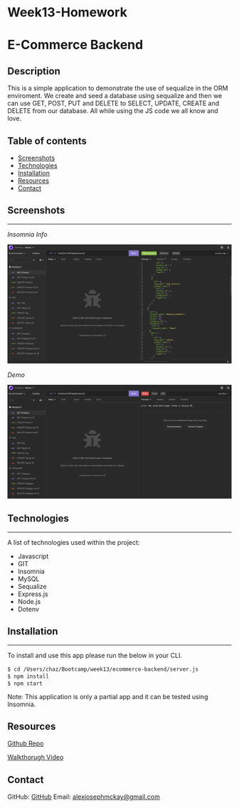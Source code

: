# Week13-Homework

# E-Commerce Backend

## Description 

This is a simple application to demonstrate the use of sequalize in the ORM enviroment. 
We create and seed a database using sequalize and then we can use GET, POST, PUT and DELETE to SELECT, UPDATE, CREATE and DELETE from our database. All while using the JS code we all know and love.        

## Table of contents 

- [Screenshots](#screenshots) 
- [Technologies](#technologies) 
- [Installation](#installation)
- [Resources](#resources) 
- [Contact](#contact)
  
## Screenshots 
---

*Insomnia Info*

![Insomnia](assets/images/insomnia-info.png)

*Demo*

![Demo](assets/gifs/demo.gif)

## Technologies
***
A list of technologies used within the project:

- Javascript
- GIT
- Insomnia
- MySQL
- Sequalize
- Express.js
- Node.js
- Dotenv

## Installation
***
To install and use this app please run the below in your CLI.
```
$ cd /Users/chaz/Bootcamp/week13/ecommerce-backend/server.js
$ npm install
$ npm start
```
Note: This application is only a partial app and it can be tested using Insomnia.

## Resources

[Github Repo](https://github.com/mckayjalex/ecommerce-backend)

[Walkthorugh Video](https://youtu.be/hMyAJ9gBZzw)

## Contact

GitHub: [GitHub](https://github.com/mckayjalex) Email: [alexjosephmckay@gmail.com](alexjosephmckay@gmail.com)
